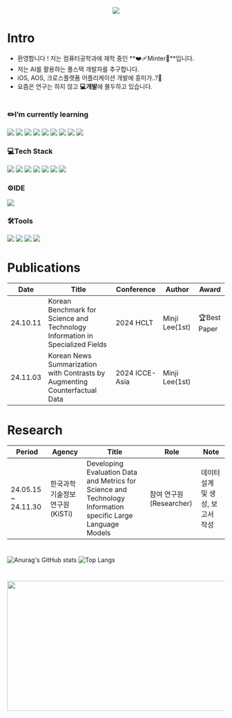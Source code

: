 <p align="center">
<img 
  src="https://capsule-render.vercel.app/api?type=blur&color=0:fa709a,100:fef9d7&height=300&section=header&text=Say,%20Minter%20!&fontSize=90" />
</p>

# Intro
- 환영합니다 ! 저는 컴퓨터공학과에 재학 중인 **❤️‍🩹Minter🤍**입니다.
- 저는 AI를 활용하는 풀스택 개발자를 추구합니다.
- iOS, AOS, 크로스플랫폼 어플리케이션 개발에 흥미가..?🤭
- 요즘은 연구는 하지 않고 **💻개발**에 몰두하고 있습니다.
#
  
<h3>✏️I’m currently learning</h3>
<div>
<img style="display:inline-block;" src="https://img.shields.io/badge/Flutter-02569B?style=for-the-badge&logo=flutter&logoColor=white"/>
    <img src="https://img.shields.io/badge/swift-%23FA7343.svg?&style=for-the-badge&logo=swift&logoColor=white" />
<img src="https://img.shields.io/badge/kotlin-%230095D5.svg?&style=for-the-badge&logo=kotlin&logoColor=white" />
  <img style="display:inline-block;" src="https://img.shields.io/badge/React-61DAFB?style=for-the-badge&logo=React&logoColor=black"/>
<img src="https://img.shields.io/badge/css3-%231572B6.svg?&style=for-the-badge&logo=css3&logoColor=white" />
<img style="display:inline-block;" src="https://img.shields.io/badge/javascript-%23F7DF1E.svg?&style=for-the-badge&logo=javascript&logoColor=black"/>
<img src="https://img.shields.io/badge/figma-%23F24E1E.svg?&style=for-the-badge&logo=figma&logoColor=white" />
  	<img src="https://img.shields.io/badge/fastapi-%23009688.svg?&style=for-the-badge&logo=fastapi&logoColor=white" />
  <img src="https://img.shields.io/badge/mysql-%234479A1.svg?&style=for-the-badge&logo=mysql&logoColor=white" />
</div>

<h3>💻Tech Stack</h3>
<p>
  <img src="https://img.shields.io/badge/python-%233776AB.svg?&style=for-the-badge&logo=python&logoColor=white" />
  <img src="https://img.shields.io/badge/fastapi-%23009688.svg?&style=for-the-badge&logo=fastapi&logoColor=white" />
  <img src="https://img.shields.io/badge/html5-%23E34F26.svg?&style=for-the-badge&logo=html5&logoColor=white" />
 <img src="https://img.shields.io/badge/css3-%231572B6.svg?&style=for-the-badge&logo=css3&logoColor=white" />
  <img src="https://img.shields.io/badge/javascript-%23F7DF1E.svg?&style=for-the-badge&logo=javascript&logoColor=black" />
  <img src="https://img.shields.io/badge/firebase-%23FFCA28.svg?&style=for-the-badge&logo=firebase&logoColor=black" />
  <img src="https://img.shields.io/badge/mongodb-%2347A248.svg?&style=for-the-badge&logo=mongodb&logoColor=white" />
  
</p>


<h3>⚙️IDE</h3>
<img src="https://img.shields.io/badge/visual%20studio%20code-%23007ACC.svg?&style=for-the-badge&logo=visual%20studio%20code&logoColor=white" />



<h3>🛠️Tools</h3>

<div>
<img  src="https://img.shields.io/badge/notion-%23000000.svg?&style=for-the-badge&logo=notion&logoColor=white" />
<img  src="https://img.shields.io/badge/git-%23F05032.svg?&style=for-the-badge&logo=git&logoColor=white" />
<img  src="https://img.shields.io/badge/github-%23181717.svg?&style=for-the-badge&logo=github&logoColor=white" />
  <img src="https://img.shields.io/badge/figma-%23F24E1E.svg?&style=for-the-badge&logo=figma&logoColor=white" />
</div>

#

# Publications
|**Date**|**Title**|**Conference**|**Author**|**Award**|
|--|--|--|--|--|
|24.10.11 |Korean Benchmark for Science and Technology Information in Specialized Fields|2024 HCLT|Minji Lee(1st)|🏆Best Paper|
|24.11.03 |Korean News Summarization with Contrasts by Augmenting Counterfactual Data|2024 ICCE-Asia|Minji Lee(1st)||

# Research
|**Period**|**Agency**|**Title**|**Role**|**Note**|
|--|--|--|--|--|
|24.05.15 ~ 24.11.30|한국과학기술정보연구원(KiSTi)|Developing Evaluation Data and Metrics for Science and Technology Information specific Large Language Models|참여 연구원(Researcher)|데이터 설계 및 생성, 보고서 작성|

#

![Anurag's GitHub stats](https://github-readme-stats.vercel.app/api?username=Minter-v1&show_icons=true&theme=dracula)
![Top Langs](https://github-readme-stats.vercel.app/api/top-langs/?username=Minter-v1&layout=compact&card_width=495&langs_count=8&custom_title=Most%20Used%20Languages)

#

<a href="https://www.gitanimals.org/en_US?utm_medium=image&utm_source=Minter-v1&utm_content=farm">
<img
  src="https://render.gitanimals.org/farms/Minter-v1"
  width="600"
  height="300"
/>
</a>
